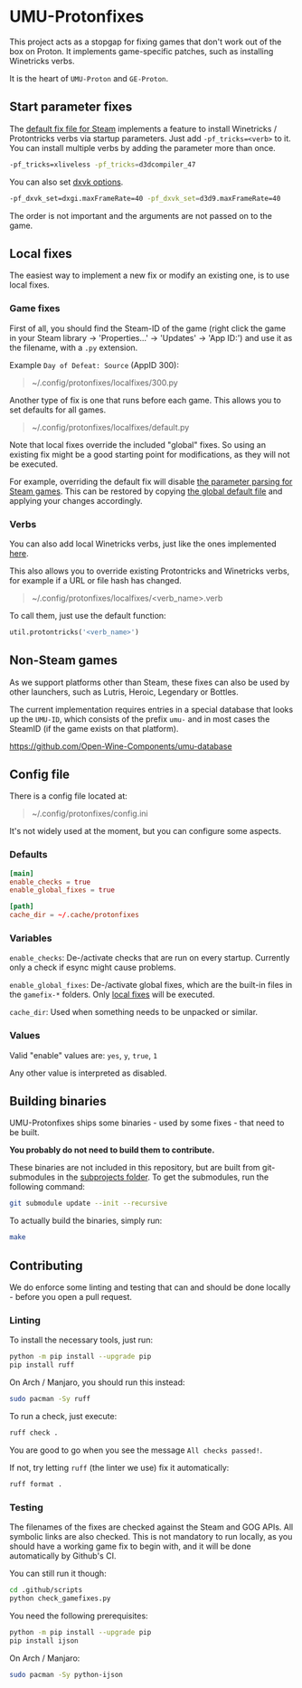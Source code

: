 # UMU-Protonfixes

This project acts as a stopgap for fixing games that don't work out of the box on Proton. It implements game-specific patches, such as installing Winetricks verbs.

It is the heart of `UMU-Proton` and `GE-Proton`.

## Start parameter fixes

The [default fix file for Steam](gamefixes-steam/default.py) implements a feature to install Winetricks / Protontricks verbs via startup parameters. Just add `-pf_tricks=<verb>` to it. You can install multiple verbs by adding the parameter more than once.

```bash
-pf_tricks=xliveless -pf_tricks=d3dcompiler_47
```

You can also set [dxvk options](https://github.com/doitsujin/dxvk/wiki/Configuration).

```bash
-pf_dxvk_set=dxgi.maxFrameRate=40 -pf_dxvk_set=d3d9.maxFrameRate=40 
```

The order is not important and the arguments are not passed on to the game.

## Local fixes

The easiest way to implement a new fix or modify an existing one, is to use local fixes.

### Game fixes

First of all, you should find the Steam-ID of the game (right click the game in your Steam library -> 'Properties...' -> 'Updates' -> 'App ID:') and use it as the filename, with a `.py` extension.

Example `Day of Defeat: Source` (AppID 300):

> ~/.config/protonfixes/localfixes/300.py

Another type of fix is one that runs before each game. This allows you to set defaults for all games.

> ~/.config/protonfixes/localfixes/default.py

Note that local fixes override the included "global" fixes. So using an existing fix might be a good starting point for modifications, as they will not be executed.

For example, overriding the default fix will disable [the parameter parsing for Steam games](#start-parameter-fixes). This can be restored by copying [the global default file](gamefixes-steam/default.py) and applying your changes accordingly.

### Verbs

You can also add local Winetricks verbs, just like the ones implemented [here](verbs).

This also allows you to override existing Protontricks and Winetricks verbs, for example if a URL or file hash has changed.

> ~/.config/protonfixes/localfixes/<verb_name>.verb

To call them, just use the default function:

```python
util.protontricks('<verb_name>')
```

## Non-Steam games

As we support platforms other than Steam, these fixes can also be used by other launchers, such as Lutris, Heroic, Legendary or Bottles.

The current implementation requires entries in a special database that looks up the `UMU-ID`, which consists of the prefix `umu-` and in most cases the SteamID (if the game exists on that platform).

https://github.com/Open-Wine-Components/umu-database

## Config file

There is a config file located at:

> ~/.config/protonfixes/config.ini

It's not widely used at the moment, but you can configure some aspects.

### Defaults

```toml
[main]
enable_checks = true
enable_global_fixes = true

[path]
cache_dir = ~/.cache/protonfixes
```

### Variables

`enable_checks`: De-/activate checks that are run on every startup. Currently only a check if esync might cause problems.

`enable_global_fixes`: De-/activate global fixes, which are the built-in files in the `gamefix-*` folders. Only [local fixes](#local-fixes) will be executed.

`cache_dir`: Used when something needs to be unpacked or similar.

### Values 

Valid "enable" values are: `yes`, `y`, `true`, `1`

Any other value is interpreted as disabled.

## Building binaries

UMU-Protonfixes ships some binaries - used by some fixes - that need to be built.

**You probably do not need to build them to contribute.**

These binaries are not included in this repository, but are built from git-submodules in the [subprojects folder](subprojects/). To get the submodules, run the following command:

```bash
git submodule update --init --recursive
```

To actually build the binaries, simply run:

```bash
make
```

## Contributing

We do enforce some linting and testing that can and should be done locally - before you open a pull request.

### Linting

To install the necessary tools, just run:

```bash
python -m pip install --upgrade pip
pip install ruff
```

On Arch / Manjaro, you should run this instead:

```bash
sudo pacman -Sy ruff
```

To run a check, just execute:

```bash
ruff check .
```

You are good to go when you see the message `All checks passed!`.

If not, try letting `ruff` (the linter we use) fix it automatically:

```bash
ruff format .
```

### Testing

The filenames of the fixes are checked against the Steam and GOG APIs. All symbolic links are also checked. This is not mandatory to run locally, as you should have a working game fix to begin with, and it will be done automatically by Github's CI.

You can still run it though:

```bash
cd .github/scripts
python check_gamefixes.py
```

You need the following prerequisites:

```bash
python -m pip install --upgrade pip
pip install ijson
```

On Arch / Manjaro:

```bash
sudo pacman -Sy python-ijson
```
